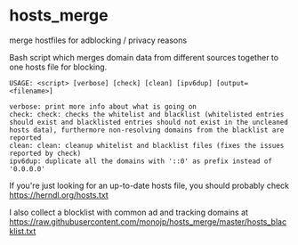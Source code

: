 # hosts_merge
merge hostfiles for adblocking / privacy reasons

Bash script which merges domain data from different sources together to one hosts file for blocking.

```
USAGE: <script> [verbose] [check] [clean] [ipv6dup] [output=<filename>]

verbose: print more info about what is going on
check: check: checks the whitelist and blacklist (whitelisted entries should exist and blacklisted entries should not exist in the uncleaned hosts data), furthermore non-resolving domains from the blacklist are reported
clean: clean: cleanup whitelist and blacklist files (fixes the issues reported by check)
ipv6dup: duplicate all the domains with '::0' as prefix instead of '0.0.0.0'
```

If you're just looking for an up-to-date hosts file, you should probably check https://herndl.org/hosts.txt

I also collect a blocklist with common ad and tracking domains at https://raw.githubusercontent.com/monojp/hosts_merge/master/hosts_blacklist.txt
